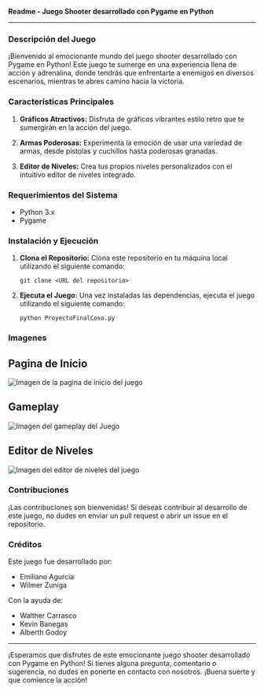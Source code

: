 **Readme - Juego Shooter desarrollado con Pygame en Python**

---

### Descripción del Juego

¡Bienvenido al emocionante mundo del juego shooter desarrollado con Pygame en Python! Este juego te sumerge en una experiencia llena de acción y adrenalina, donde tendrás que enfrentarte a enemigos en diversos escenarios, mientras te abres camino hacia la victoria.

### Características Principales

1. **Gráficos Atractivos:** Disfruta de gráficos vibrantes estilo retro que te sumergirán en la acción del juego.

2. **Armas Poderosas:** Experimenta la emoción de usar una variedad de armas, desde pistolas y cuchillos hasta poderosas granadas.

3. **Editor de Niveles:** Crea tus propios niveles personalizados con el intuitivo editor de niveles integrado.

### Requerimientos del Sistema

- Python 3.x
- Pygame

### Instalación y Ejecución

1. **Clona el Repositorio:** Clona este repositorio en tu máquina local utilizando el siguiente comando:

    ```
    git clone <URL del repositorio>
    ```

2. **Ejecuta el Juego:** Una vez instaladas las dependencias, ejecuta el juego utilizando el siguiente comando:

    ```
    python ProyectoFinalCoso.py
    ```
### Imagenes
## Pagina de Inicio
![Imagen de la pagina de inicio del juego](https://raw.githubusercontent.com/wilzuniga/Shooter-con-Pygame/main/assets/Inicio.png)



## Gameplay
![Imagen del gameplay del Juego](https://raw.githubusercontent.com/wilzuniga/Shooter-con-Pygame/main/assets/Gameplay.png)

## Editor de Niveles
![Imagen del editor de niveles del juego](https://raw.githubusercontent.com/wilzuniga/Shooter-con-Pygame/main/assets/EditorDeNiveles.png)



### Contribuciones

¡Las contribuciones son bienvenidas! Si deseas contribuir al desarrollo de este juego, no dudes en enviar un pull request o abrir un issue en el repositorio.

### Créditos

Este juego fue desarrollado por:

- Emiliano Agurcia
- Wilmer Zuniga

Con la ayuda de:

- Walther Carrasco
- Kevin Banegas
- Alberth Godoy


---

¡Esperamos que disfrutes de este emocionante juego shooter desarrollado con Pygame en Python! Si tienes alguna pregunta, comentario o sugerencia, no dudes en ponerte en contacto con nosotros. ¡Buena suerte y que comience la acción!
